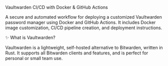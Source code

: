 Vaultwarden CI/CD with Docker & GitHub Actions

A secure and automated workflow for deploying a customized Vaultwarden password manager using Docker and GitHub Actions. It includes Docker image customization, CI/CD pipeline creation, and deployment instructions.

✨ What is Vaultwarden?

Vaultwarden is a lightweight, self-hosted alternative to Bitwarden, written in Rust. It supports all Bitwarden clients and features, and is perfect for personal or small team use.


